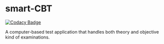 # smart-CBT

[![Codacy Badge](https://api.codacy.com/project/badge/Grade/c3ed6acf66334a8b8c45746786bbbccc)](https://app.codacy.com/gh/BuildForSDGCohort2/smart-CBT-backend?utm_source=github.com&utm_medium=referral&utm_content=BuildForSDGCohort2/smart-CBT-backend&utm_campaign=Badge_Grade_Settings)

A computer-based test application that handles both theory and objective kind of examinations.

